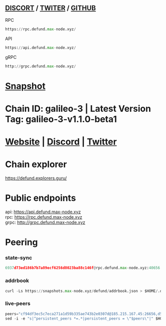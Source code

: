 ## [DISCORT](https://discord.gg/jQuAJrJz) / [TWITER](https://twitter.com/defund_finance) / [GITHUB](https://github.com/defund-labs) 
RPC
```python
https://rpc.defund.max-node.xyz/
```
API
```python
https://api.defund.max-node.xyz/
````
gRPC
```python
http://grpc.defund.max-node.xyz/
```

# [Snapshot](https://github.com/Node-max/Testnet/tree/main/DeFund/Snapshot)

# Chain ID: galileo-3 | Latest Version Tag: galileo-3-v1.1.0-beta1 
# [Website](https://www.defund.app/) | [Discord](https://discord.gg/jQuAJrJz) | [Twitter](https://twitter.com/defund_finance)

# Chain explorer
https://defund.explorers.guru/

# Public endpoints
api: https://api.defund.max-node.xyz \
rpc: https://rpc.defund.max-node.xyz \
grpc: http://grpc.defund.max-node.xyz

# Peering
### state-sync
```python
6937d73ed186b7b7a89ecf6256d8023ba88c146f@rpc.defund.max-node.xyz:40656
```

### addrbook
```python
curl -Ls https://snapshots.max-node.xyz/defund/addrbook.json > $HOME/.defund/config/addrbook.json
```

### live-peers
```python
peers="cf94df3ec5c7eca271a1d59b335ae743b2e0307d@185.215.167.45:26656,d5519e378247dfb61dfe90652d1fe3e2b3005a5b@65.109.68.190:40656,e73a8c70a1e55c4ee14874c659a9084773ea56ed@95.217.104.49:36656,9f2087a5e238188451f515a8fc761c201167e2c7@65.21.245.170:26456,51c8bb36bfd184bdd5a8ee67431a0298218de946@162.19.237.229:26656,f31bb89bdb7c2d7867872f9fbbdda3d3d6a9a609@5.78.44.148:26456,6406dc6dff130a009ad79bb04eb29b731414811f@141.95.145.41:27656,e3c348467a8c88c0f65e2ca8a71875d2a384b8b4@185.16.39.19:60656,dd82f0b844645b2047fa1b5a54f7fe575e80a134@188.34.167.232:26656,c66d4d22039ad8afc8cc3cc873c69e2ddc37e70f@185.155.97.74:26656,94d95a32eff4f527fdf222550973a6ca8fa3eda6@217.79.187.110:40656,2b76e96658f5e5a5130bc96d63f016073579b72d@51.91.215.40:45656,49fd58f2953cbd87681bb2bb50ffaf176d5dcb50@65.21.57.72:26656,03f305b8efa44ed1520e73656029aeb144312505@94.231.131.216:26656,0eb9422efedd714d3db57d1ddfaad75f80a60518@5.161.99.35:26656,81985df787cb44c892b94395c18655238accce29@65.21.184.173:26656,55ab73ef10e4b6e6c98564df29565829cf12673a@65.108.159.127:26656,5afcb5884900d343384c9fb717d3104ab28ee200@162.55.175.251:26656,1fe1a13d22301e4a9d8f20d292caf2b178eb7c6c@93.183.211.209:26656,6999cca6c55576a48d4f227b87dc904fbdb085aa@65.21.134.202:26576,2f2aa0c7f3bb18836a51cc8dc4c6a26e17acd4c3@65.108.11.234:21656,ef08b9e04d26c13447ef1bc965f0e1f8943d4070@95.171.21.44:26656,1a4f0f016ffc8f6814835dc20f5bb7050b2eac90@38.242.239.25:26656,06c0fe8a5df43f71e88eaa3c07891338026ade9b@193.34.217.164:26656,4f1d96f5b8adb5bcdd59e61cb6e387ff12422a41@65.109.63.110:13656,4164f53d2b618419944312945cca1851d69738f5@185.177.116.41:26656,b8f0bee92d7b87ec4b9abf15888fefb6d2e07092@142.44.143.93:24656,4598cef0683d229c628702180959721eba8c598b@142.132.253.112:18656,875c807628a014aff8b4cdcbd812f183a0338d42@91.107.204.206:26656,6b94a3f12d8e694c3a735078e0cfa2b27940012a@95.214.55.62:26656"
sed -i -e "s|^persistent_peers *=.*|persistent_peers = \"$peers\"|" $HOME/.defund/config/config.toml
```


